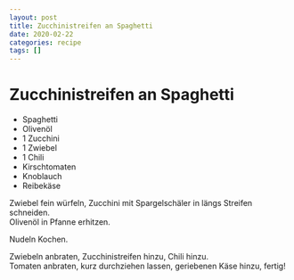 ```yaml
---
layout: post
title: Zucchinistreifen an Spaghetti
date: 2020-02-22
categories: recipe
tags: []
---
```

# Zucchinistreifen an Spaghetti

- Spaghetti
- Olivenöl
- 1 Zucchini
- 1 Zwiebel
- 1 Chili
- Kirschtomaten
- Knoblauch
- Reibekäse

Zwiebel fein würfeln, Zucchini mit Spargelschäler in längs Streifen schneiden.  
Olivenöl in Pfanne erhitzen.  
  
Nudeln Kochen.  
  
Zwiebeln anbraten, Zucchinistreifen hinzu, Chili hinzu.  
Tomaten anbraten, kurz durchziehen lassen, geriebenen Käse hinzu, fertig!  
